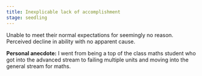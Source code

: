 ```yaml
---
title: Inexplicable lack of accomplishment
stage: seedling
---
```


Unable to meet their normal expectations for seemingly no reason. Perceived decline in ability with no apparent cause.

**Personal anecdote:**
I went from being a top of the class maths student who got into the advanced stream to failing multiple units and moving into the general stream for maths.